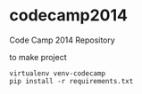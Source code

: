 codecamp2014
============

Code Camp 2014 Repository

to make project

    virtualenv venv-codecamp
    pip install -r requirements.txt
